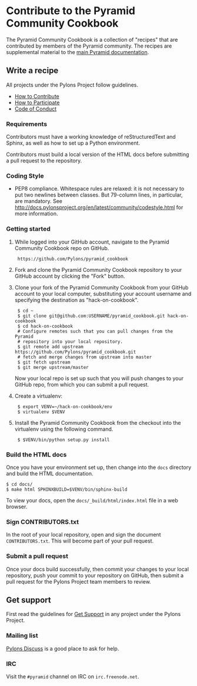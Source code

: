 # Contribute to the Pyramid Community Cookbook

The Pyramid Community Cookbook is a collection of "recipes" that are
contributed by members of the Pyramid community. The recipes are supplemental
material to the [main Pyramid
documentation](http://docs.pylonsproject.org/projects/pyramid/en/latest/).

## Write a recipe

All projects under the Pylons Project follow guidelines.

- [How to Contribute](http://www.pylonsproject.org/community/how-to-contribute)
- [How to Participate](http://www.pylonsproject.org/community/how-to-participate)
- [Code of Conduct](http://www.pylonsproject.org/community/code-of-conduct)

### Requirements

Contributors must have a working knowledge of reStructuredText and Sphinx, as
well as how to set up a Python environment.

Contributors must build a local version of the HTML docs before submitting a
pull request to the repository.

### Coding Style

- PEP8 compliance.  Whitespace rules are relaxed: it is not necessary to put
  two newlines between classes.  But 79-column lines, in particular, are
  mandatory.  See
  http://docs.pylonsproject.org/en/latest/community/codestyle.html for more
  information.

### Getting started

1. While logged into your GitHub account, navigate to the Pyramid Community
   Cookbook repo on GitHub.

        https://github.com/Pylons/pyramid_cookbook

2. Fork and clone the Pyramid Community Cookbook repository to your GitHub
   account by clicking the "Fork" button.

3. Clone your fork of the Pyramid Community Cookbook from your GitHub account
   to your local computer, substituting your account username and specifying
   the destination as "hack-on-cookbook".

        $ cd ~
        $ git clone git@github.com:USERNAME/pyramid_cookbook.git hack-on-cookbook
        $ cd hack-on-cookbook
        # Configure remotes such that you can pull changes from the Pyramid
        # repository into your local repository.
        $ git remote add upstream https://github.com/Pylons/pyramid_cookbook.git
        # fetch and merge changes from upstream into master
        $ git fetch upstream
        $ git merge upstream/master

   Now your local repo is set up such that you will push changes to your
   GitHub repo, from which you can submit a pull request.

4. Create a virtualenv:

        $ export VENV=~/hack-on-cookbook/env
        $ virtualenv $VENV

5. Install the Pyramid Community Cookbook from the checkout into the virtualenv
   using the following command.

        $ $VENV/bin/python setup.py install

### Build the HTML docs

Once you have your environment set up, then change into the ``docs``
directory and build the HTML documentation.

    $ cd docs/
    $ make html SPHINXBUILD=$VENV/bin/sphinx-build

To view your docs, open the ``docs/_build/html/index.html`` file in a web
browser.

### Sign CONTRIBUTORS.txt

In the root of your local repository, open and sign the document
``CONTRIBUTORS.txt``.  This will become part of your pull request.

### Submit a pull request

Once your docs build successfully, then commit your changes to your local
repository, push your commit to your repository on GitHub, then submit a pull
request for the Pylons Project team members to review.

## Get support

First read the guidelines for [Get Support](http://www.pylonsproject.org/community/get-support)
in any project under the Pylons Project.

### Mailing list

[Pylons Discuss](http://groups.google.com/group/pylons-discuss) is a
good place to ask for help.

### IRC

Visit the ``#pyramid`` channel on IRC on ``irc.freenode.net``.

